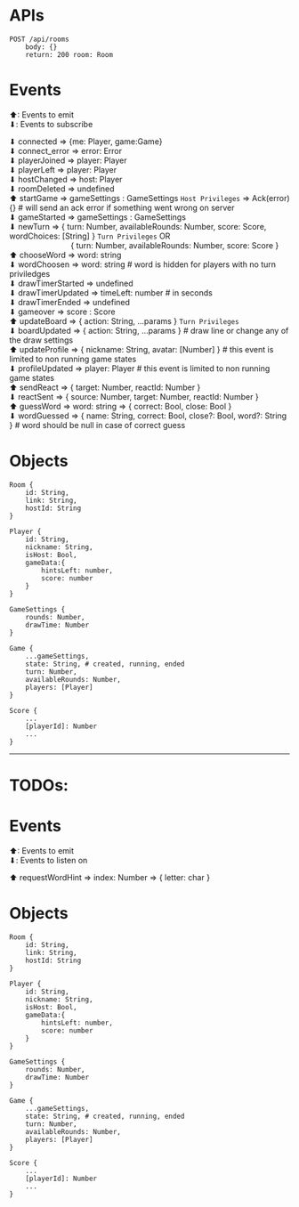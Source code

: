 # APIs

```
POST /api/rooms
    body: {}
    return: 200 room: Room

```

# Events

⬆: Events to emit<br />
⬇: Events to subscribe<br />

⬇ connected => {me: Player, game:Game} <br />
⬇ connect_error => error: Error <br />
⬇ playerJoined => player: Player <br />
⬇ playerLeft => player: Player <br />
⬇ hostChanged => host: Player <br />
⬇ roomDeleted => undefined <br />
⬆ startGame => gameSettings : GameSettings `Host Privileges` => Ack(error){} # will send an ack error if something went wrong on server <br />
⬇ gameStarted => gameSettings : GameSettings <br />
⬇ newTurn => { turn: Number, availableRounds: Number, score: Score, wordChoices: [String] } `Turn Privileges` OR <br />
&nbsp;&nbsp;&nbsp;&nbsp;&nbsp;&nbsp;&nbsp;&nbsp;&nbsp;&nbsp;&nbsp;&nbsp;&nbsp;&nbsp;&nbsp;&nbsp;&nbsp;&nbsp;&nbsp;&nbsp;&nbsp;&nbsp;&nbsp;&nbsp;&nbsp;&nbsp;&nbsp;&nbsp;{ turn: Number, availableRounds: Number, score: Score } <br />
⬆ chooseWord => word: string <br />
⬇ wordChoosen => word: string # word is hidden for players with no turn priviledges <br />
⬇ drawTimerStarted => undefined <br />
⬇ drawTimerUpdated => timeLeft: number # in seconds <br />
⬇ drawTimerEnded => undefined <br />
⬇ gameover => score : Score <br />
⬆ updateBoard => { action: String, ...params } `Turn Privileges` <br />
⬇ boardUpdated => { action: String, ...params } # draw line or change any of the draw settings <br />
⬆ updateProfile => { nickname: String, avatar: [Number] } # this event is limited to non running game states<br />
⬇ profileUpdated => player: Player # this event is limited to non running game states<br />
⬆ sendReact => { target: Number, reactId: Number } <br />
⬇ reactSent => { source: Number, target: Number, reactId: Number } <br />
⬆ guessWord => word: string => { correct: Bool, close: Bool } <br />
⬇ wordGuessed => { name: String, correct: Bool, close?: Bool, word?: String } # word should be null in case of correct guess <br />

# Objects

```
Room {
    id: String,
    link: String,
    hostId: String
}

Player {
    id: String,
    nickname: String,
    isHost: Bool,
    gameData:{
        hintsLeft: number,
        score: number
    }
}

GameSettings {
    rounds: Number,
    drawTime: Number
}

Game {
    ...gameSettings,
    state: String, # created, running, ended
    turn: Number,
    availableRounds: Number,
    players: [Player]
}

Score {
    ...
    [playerId]: Number
    ...
}
```

---

# TODOs:

# Events

⬆: Events to emit <br />
⬇: Events to listen on <br />

⬆ requestWordHint => index: Number => { letter: char } <br />

# Objects

```
Room {
    id: String,
    link: String,
    hostId: String
}

Player {
    id: String,
    nickname: String,
    isHost: Bool,
    gameData:{
        hintsLeft: number,
        score: number
    }
}

GameSettings {
    rounds: Number,
    drawTime: Number
}

Game {
    ...gameSettings,
    state: String, # created, running, ended
    turn: Number,
    availableRounds: Number,
    players: [Player]
}

Score {
    ...
    [playerId]: Number
    ...
}
```
